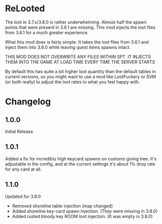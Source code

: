 # ReLooted
The loot in 3.7.x/3.8.0 is rather underwhelming. Almost half the spawn points that were present in 3.6.1 are missing. This mod injects the loot files from 3.6.1 for a much greater experience.

What this mod does is fairly simple. It takes the loot files from 3.6.1 and inject them into 3.8.0 while leaving quest items spawns intact.

THIS MOD DOES NOT OVERWRITE ANY FILES WITHIN SPT. IT INJECTS THEM INTO THE GAME AT LOAD TIME EVERY TIME THE SERVER STARTS

By default this has quite a bit higher loot quantity than the default tables in current versions, so you might want to use a mod like LootFuckery or SVM (or both really) to adjust the loot rates to what you feel happy with.

# Changelog
## 1.0.0
Initial Release

## 1.0.1
Added a fix for incredibly high keycard spawns on customs giving tree. It's adjustable in the config, and at the current settings it's about 1% drop rate for any card at all.

## 1.1.0
Updated for 3.8.0

- Removed shoreline table injection (map changed)
- Added shoreline key-card spawn injection. (They were missing in 3.8.0)
- Added rusted bloody key ROOM loot injection. (It was empty in 3.8.0)
